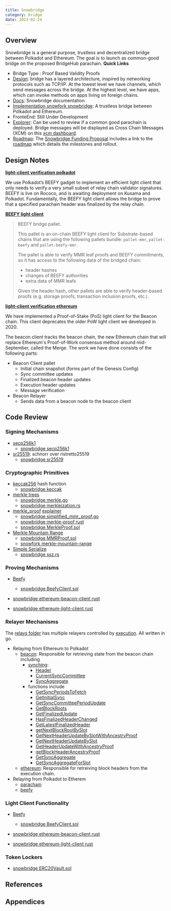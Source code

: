 ```yaml
---
title: Snowbridge
category: bridge
date: 2023-02-24
---
```



## Overview

Snowbridge is a general purpose, trustless and decentralized bridge between Polkadot and Ethereum. The goal is to launch as common-good bridge on the proposed BridgeHub parachain.
**Quick Links**

* Bridge Type : Proof Based Validity Proofs
* [Design](https://docs.snowbridge.network/architecture/overview): bridge has a layered architecture, inspired by networking protocols such as TCP/IP. At the lowest level we have channels, which send messages across the bridge. At the highest level, we have apps, which can invoke methods on apps living on foreign chains.
* [Docs](https://docs.snowbridge.network/): Snowbridge documentation
* [Implementation snowfork snowbridge](https://github.com/Snowfork/snowbridge): A trustless bridge between Polkadot and Ethereum.
* FronteEnd: Still Under Development
* [Explorer](https://polkadot.subscan.io/parachain): Can be used to review if a common good parachain is deployed. Bridge messages will be displayed as Cross Chain Messages (XCM) on this [xcm dashboard](https://polkadot.subscan.io/xcm_dashboard).
* [Roadmap](https://gateway.pinata.cloud/ipfs/QmfYGxQvyjVrgm9ajfzCysbuvLXdsRxP5R5HFjWcrj2yYY): The [Snowbridge Funding Proposal](https://polkadot.polkassembly.io/post/1341) includes a link to the [roadmap]((<https://gateway.pinata.cloud/ipfs/QmfYGxQvyjVrgm9ajfzCysbuvLXdsRxP5R5HFjWcrj2yYY>)) which details the milestones and rollout.

## Design Notes

**[light-client verification polkadot](https://docs.snowbridge.network/architecture/verification/polkadot)**

We use Polkadot’s BEEFY gadget to implement an efficient light client that only needs to verify a very small subset of relay chain validator signatures. BEEFY is live on Rococo, and is awaiting deployment on Kusama and Polkadot.
Fundamentally, the BEEFY light client allows the bridge to prove that a specified parachain header was finalized by the relay chain.

**[BEEFY light client](https://github.com/paritytech/parity-bridges-common/blob/master/modules/beefy/src/lib.rs)**

> BEEFY bridge pallet.
>
> This pallet is an on-chain BEEFY light client for Substrate-based chains that are using the following pallets bundle: `pallet-mmr`, `pallet-beefy` and `pallet-beefy-mmr`.
>
> The pallet is able to verify MMR leaf proofs and BEEFY commitments, so it has access to the following data of the bridged chain:
>
> * header hashes
> * changes of BEEFY authorities
> * extra data of MMR leafs
>
> Given the header hash, other pallets are able to verify header-based proofs (e.g. storage proofs, transaction inclusion proofs, etc.).

**[light-client verification ethereum](https://docs.snowbridge.network/architecture/verification/ethereum)**

We have implemented a Proof-of-Stake (PoS) light client for the Beacon chain. This  client deprecates the older PoW light client we developed in 2020.

The beacon client tracks the beacon chain, the new Ethereum chain that will replace Ethereum's Proof-of-Work consensus method around mid-September, called the Merge. The work we have done consists of the following parts:

* Beacon Client pallet
  * Initial chain snapshot (forms part of the Genesis Config)
  * Sync committee updates
  * Finalized beacon header updates
  * Execution header updates
  * Message verification
* Beacon Relayer
  * Sends data from a beacon node to the beacon client

## Code Review

### Signing Mechanisms

* [secp256k1](https://www.secg.org/sec2-v2.pdf)
  * [snowbridge secp256k1](https://github.com/Snowfork/snowbridge/tree/main/relayer/crypto/secp256k1)
* [sr25519](https://wiki.polkadot.network/docs/learn-cryptography#what-is-sr25519-and-where-did-it-come-from): schnorr over ristretto25519
  * [snowbridge sr25519](https://github.com/Snowfork/snowbridge/tree/main/relayer/crypto/secp256k1)

### Cryptographic Primitives

* [keccak256](https://keccak.team/keccak.html) hash function
  * [snowbridge keccak](https://github.com/Snowfork/snowbridge/blob/main/relayer/crypto/keccak/keccak.go)
* [merkle trees](https://en.wikipedia.org/wiki/Merkle_tree)
  * [snowbridge merkle.go](https://github.com/Snowfork/snowbridge/blob/main/relayer/crypto/merkle/merkle.go)
  * [snowbridge merkleization.rs](https://github.com/Snowfork/snowbridge/blob/main/parachain/pallets/ethereum-beacon-client/src/merkleization.rs)
* [merkle_proof](https://github.com/ethereum/consensus-specs/blob/dev/ssz/merkle-proofs.md) [explainer](https://soliditydeveloper.com/merkle-tree)
  * [snowbridge simplified_mmr_proof.go](https://github.com/Snowfork/snowbridge/blob/main/relayer/crypto/merkle/simplified_mmr_proof.go)
  * [snowbridge merkle-proof rust](https://github.com/Snowfork/snowbridge/tree/main/parachain/pallets/basic-channel/merkle-proof)
  * [snowbridge MerkleProof.sol](https://github.com/Snowfork/snowbridge/blob/main/core/packages/contracts/contracts/utils/MerkleProof.sol)
* [Merkle Mountain Range](https://docs.grin.mw/wiki/chain-state/merkle-mountain-range/)
  * [snowbridge MMRProof.sol](https://github.com/Snowfork/snowbridge/blob/main/core/packages/contracts/contracts/utils/MMRProof.sol)
  * [snowfork merkle-mountain-range](https://github.com/Snowfork/merkle-mountain-range)
* [Simple Serialize](https://ethereum.org/en/developers/docs/data-structures-and-encoding/ssz/)
  * [snowbridge ssz.rs](https://github.com/Snowfork/snowbridge/blob/main/parachain/pallets/ethereum-beacon-client/src/ssz.rs)

### Proving Mechanisms

* [Beefy](https://wiki.polkadot.network/docs/learn-consensus#bridging-beefy)
  * [snowbridge BeefyClient.sol](https://github.com/Snowfork/snowbridge/blob/main/core/packages/contracts/contracts/BeefyClient.sol)

* [snowbridge ethereum-beacon-client rust](https://github.com/Snowfork/snowbridge/tree/main/parachain/pallets/ethereum-beacon-client)
* [snowbridge ethereum-light-client rust](https://github.com/Snowfork/snowbridge/tree/main/parachain/pallets/ethereum-light-client)

### Relayer Mechanisms

The [relays folder](https://github.com/Snowfork/snowbridge/tree/main/relayer/relays) has multiple relayers controlled by [execution](https://github.com/Snowfork/snowbridge/blob/main/relayer/relays/execution/main.go). All written in go.

* Relaying from Ethereum to Polkadot
  * [beacon](https://github.com/Snowfork/snowbridge/tree/main/relayer/relays/beacon): Responsible for retrieving state from the beacon chain including
    * [synching](https://github.com/Snowfork/snowbridge/blob/main/relayer/relays/beacon/header/syncer/syncer.go):
      * [Header](https://github.com/Snowfork/snowbridge/blob/main/relayer/relays/beacon/header/syncer/syncer.go#L47)
      * [CurrentSyncCommittee](https://github.com/Snowfork/snowbridge/blob/main/relayer/relays/beacon/header/syncer/syncer.go#L55)
      * [SyncAggregate](https://github.com/Snowfork/snowbridge/blob/main/relayer/relays/beacon/header/syncer/syncer.go#LL60C12-L60C12)
    * functions include
      * [GetSyncPeriodsToFetch](https://github.com/Snowfork/snowbridge/blob/main/relayer/relays/beacon/header/syncer/syncer.go#L65)
      * [GetInitialSync](https://github.com/Snowfork/snowbridge/blob/main/relayer/relays/beacon/header/syncer/syncer.go#L83)
      * [GetSyncCommitteePeriodUpdate](https://github.com/Snowfork/snowbridge/blob/main/relayer/relays/beacon/header/syncer/syncer.go#L118)
      * [GetBlockRoots](https://github.com/Snowfork/snowbridge/blob/main/relayer/relays/beacon/header/syncer/syncer.go#L187)
      * [GetFinalizedUpdate](https://github.com/Snowfork/snowbridge/blob/main/relayer/relays/beacon/header/syncer/syncer.go#L252)
      * [HasFinalizedHeaderChanged](https://github.com/Snowfork/snowbridge/blob/main/relayer/relays/beacon/header/syncer/syncer.go#L305)
      * [GetLatestFinalizedHeader](https://github.com/Snowfork/snowbridge/blob/main/relayer/relays/beacon/header/syncer/syncer.go#L326)
      * [getNextBlockRootBySlot](https://github.com/Snowfork/snowbridge/blob/main/relayer/relays/beacon/header/syncer/syncer.go#L379)
      * [GetNextHeaderUpdateBySlotWithAncestryProof](https://github.com/Snowfork/snowbridge/blob/main/relayer/relays/beacon/header/syncer/syncer.go#L425)
      * [GetNextHeaderUpdateBySlot](https://github.com/Snowfork/snowbridge/blob/main/relayer/relays/beacon/header/syncer/syncer.go#L434)
      * [GetHeaderUpdateWithAncestryProof](https://github.com/Snowfork/snowbridge/blob/main/relayer/relays/beacon/header/syncer/syncer.go#L457)
      * [getBlockHeaderAncestryProof](https://github.com/Snowfork/snowbridge/blob/main/relayer/relays/beacon/header/syncer/syncer.go#L495)
      * [GetSyncAggregate](https://github.com/Snowfork/snowbridge/blob/main/relayer/relays/beacon/header/syncer/syncer.go#L520)
      * [GetSyncAggregateForSlot](https://github.com/Snowfork/snowbridge/blob/main/relayer/relays/beacon/header/syncer/syncer.go#L534)
  * [ethereum](https://github.com/Snowfork/snowbridge/tree/main/relayer/relays/ethereum): Responsible for retreiving block headers from the execution chain.
* Relaying from Polkadot to Etherem
  * [parachain](https://github.com/Snowfork/snowbridge/tree/main/relayer/relays/parachain)
  * [beefy](https://github.com/Snowfork/snowbridge/tree/main/relayer/relays/beefy)

### Light Client Functionality

* [Beefy](https://wiki.polkadot.network/docs/learn-consensus#bridging-beefy)
  * [snowbridge BeefyClient.sol](https://github.com/Snowfork/snowbridge/blob/main/core/packages/contracts/contracts/BeefyClient.sol)

* [snowbridge ethereum-beacon-client rust](https://github.com/Snowfork/snowbridge/tree/main/parachain/pallets/ethereum-beacon-client)
* [snowbridge ethereum-light-client rust](https://github.com/Snowfork/snowbridge/tree/main/parachain/pallets/ethereum-light-client)

### Token Lockers

* [snowbridge ERC20Vault.sol](https://github.com/Snowfork/snowbridge/blob/main/core/packages/contracts/contracts/ERC20Vault.sol)

## References

## Appendices
